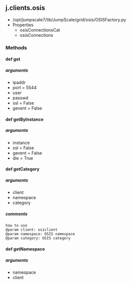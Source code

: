 <!-- toc -->
## j.clients.osis

- /opt/jumpscale7/lib/JumpScale/grid/osis/OSISFactory.py
- Properties
    - osisConnectionsCat
    - osisConnections

### Methods

#### def get 

##### arguments

- ipaddr
- port = 5544
- user
- passwd
- ssl = False
- gevent = False

#### def getByInstance 

##### arguments

- instance
- ssl = False
- gevent = False
- die = True

#### def getCategory 

##### arguments

- client
- namespace
- category

##### comments

```
how to use
@param client: osiclient
@param namespace: OSIS namespace
@param category: OSIS category

```

#### def getNamespace 

##### arguments

- namespace
- client


